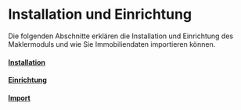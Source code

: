 # Installation und Einrichtung

Die folgenden Abschnitte erklären die Installation und Einrichtung des Maklermoduls und wie Sie Immobiliendaten importieren können.

#### [Installation](installation_&_einrichtung.md)

#### [Einrichtung](einrichtung.md)

#### [Import](import.md)



